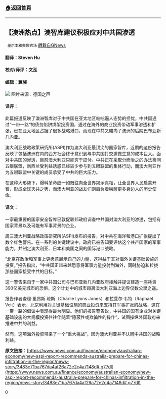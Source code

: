 ###  [:house:返回首頁](https://github.com/ourhimalayas/txt)
---

## 【澳洲热点】澳智库建议积极应对中共国渗透
` 墨尔本雅典娜农场` [轉載自GNews](https://gnews.org/zh-hans/914740/)

#### 翻译：Steven Hu

#### 校对/译评：文泓

#### 编辑：翼族
![]()![](https://gnews.org/wp-content/uploads/2021/02/116-6.jpg)
图片来源：德国之声

#### 译评：

此篇报道反映了澳洲智库对于中共国在亚太地区咄咄逼人态势的担忧，中共国通过“一带一路“的债务陷阱绑架投资国，通过在海外的商业投资带动军事渗透和扩张，已在亚太地区占据了很多战略港口，而现在中共又瞄向了澳洲的后院巴布亚新几内亚。

澳大利亚战略政策研究所(ASPI)作为澳大利亚最顶尖的国家智库，近期的这份报告反映了包括澳洲在内的西方社会终于意识到与中共国打交道做生意的成本巨大。面对中共国的渗透，目前澳大利亚只能穷于应付。中共正在采取分而治之的办法离间五眼联盟，新西兰受利益诱惑已经较少参与到五眼联盟的集体行动，而澳大利亚作为五眼联盟中关键的成员承受了中共的巨大压力。

在这种大形势下，爆料革命应一如既往向全世界揭示真相，让全世界人民启蒙开智，形成全球灭共之势，而澳大利亚的战友们则肩负着唤醒更多身边人的历史使命。

#### 译文：                                                                            

一家最重要的国家安全智库已敦促联邦政府调查中共国对澳大利亚的渗透，包括有国家背景以及可能有军事背景的企业。

周三澳大利亚战略政策研究所(ASPI)发布的报告，对中共在海洋和港口扩张提出了数个红色警告。在一系列的关键建议中，政府已被告知要评估这个共产国家的军事能力，并制定澳大利亚、日本和美国之间的国际港口战略。

“北京在政治和军事上更愿意展示自己的力量，这得益于其对海外关键基础设施的投资。”报告指出，“中共国正越来越愿意将军事力量投射到海外，同时胁迫和拉拢那些国家接受中共的目标。”

这一警告来自于一家中共国公司与巴布亚新几内亚政府接触并提议建造一座耗资390亿美元城市的恐惧，这个计划中的城市距离澳大利亚海上边界仅数公里之遥。

报告作者查理·里昂斯.琼斯（Charlie Lyons Jones）和拉斐尔·韦特（Raphael Veit）表示，北京利用对关键基础设施的商业投资来支持其军事扩张的战略，这在一带一路的倡议中表现得最为明显。他们的报告警告说，中共国的国有企业对关键基础设施的大规模投资往往伴随着“隐蔽性或欺骗性的操作”，试图操纵外国政府来推进中共的利益。

然而，这项海外投资带来了一个“重大挑战”，因为澳大利亚并不认同中共国的战略利益。

**原文链接：**[https://www.news.com.au/finance/economy/australian-economy/new-aspi-report-recommends-australia-prepare-for-chinas-infiltration-in-the-region/news-story/3483e71ba767da4af26a72e2c4a7148d#.g77dl](https://www.news.com.au/finance/economy/australian-economy/new-aspi-report-recommends-australia-prepare-for-chinas-infiltration-in-the-region/news-story/3483e71ba767da4af26a72e2c4a7148d#.g77dl)

0
